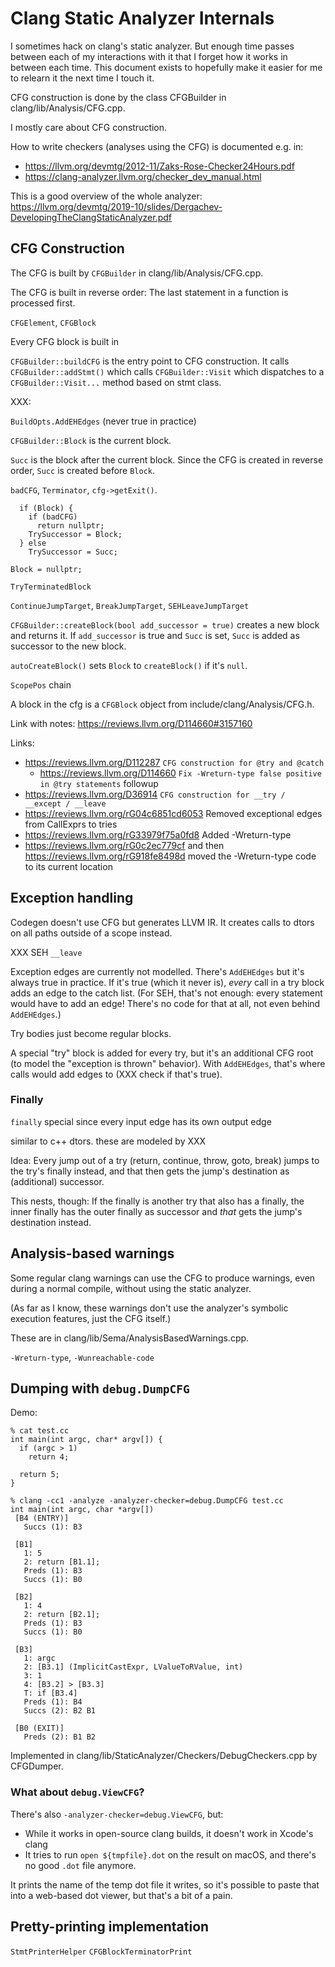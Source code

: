 Clang Static Analyzer Internals
===============================

I sometimes hack on clang's static analyzer. But enough time passes between
each of my interactions with it that I forget how it works in between each time.
This document exists to hopefully make it easier for me to relearn it the next
time I touch it.

CFG construction is done by the class CFGBuilder in clang/lib/Analysis/CFG.cpp.

I mostly care about CFG construction.

How to write checkers (analyses using the CFG) is documented e.g. in:
* https://llvm.org/devmtg/2012-11/Zaks-Rose-Checker24Hours.pdf
* https://clang-analyzer.llvm.org/checker_dev_manual.html

This is a good overview of the whole analyzer:
https://llvm.org/devmtg/2019-10/slides/Dergachev-DevelopingTheClangStaticAnalyzer.pdf

## CFG Construction

The CFG is built by `CFGBuilder` in clang/lib/Analysis/CFG.cpp.

The CFG is built in reverse order: The last statement in a function
is processed first.

`CFGElement`, `CFGBlock`

Every CFG block is built in 

`CFGBuilder::buildCFG` is the entry point to CFG construction. It calls
`CFGBuilder::addStmt()` which calls `CFGBuilder::Visit` which dispatches
to a `CFGBuilder::Visit...` method based on stmt class.

XXX:

`BuildOpts.AddEHEdges` (never true in practice)

`CFGBuilder::Block` is the current block.

`Succ` is the block after the current block. Since the CFG is created in
reverse order, `Succ` is created before `Block`.

`badCFG`, `Terminator`, `cfg->getExit()`.

```
  if (Block) {
    if (badCFG)
      return nullptr;
    TrySuccessor = Block;
  } else
    TrySuccessor = Succ;
```

```
Block = nullptr;
```

`TryTerminatedBlock`

`ContinueJumpTarget`, `BreakJumpTarget`, `SEHLeaveJumpTarget`

`CFGBuilder::createBlock(bool add_successor = true)` creates a new block and
returns it. If `add_successor` is true and `Succ` is set, `Succ` is added as
successor to the new block.

`autoCreateBlock()` sets `Block` to `createBlock()` if it's `null`.

`ScopePos` chain

A block in the cfg is a `CFGBlock` object from include/clang/Analysis/CFG.h.

Link with notes:
https://reviews.llvm.org/D114660#3157160

Links:
* https://reviews.llvm.org/D112287
  `CFG construction for @try and @catch`
  * https://reviews.llvm.org/D114660
    `Fix -Wreturn-type false positive in @try statements` followup
* https://reviews.llvm.org/D36914
  `CFG construction for __try / __except / __leave`
* https://reviews.llvm.org/rG04c6851cd6053
  Removed exceptional edges from CallExprs to tries
* https://reviews.llvm.org/rG33979f75a0fd8
  Added -Wreturn-type
* https://reviews.llvm.org/rG0c2ec779cf and then
  https://reviews.llvm.org/rG918fe8498d moved the -Wreturn-type code to its
  current location
 

## Exception handling

Codegen doesn't use CFG but generates LLVM IR. It creates calls to dtors
on all paths outside of a scope instead.

XXX SEH `__leave`

Exception edges are currently not modelled. There's `AddEHEdges` but it's
always true in practice. If it's true (which it never is), _every_ call in a
try block adds an edge to the catch list. (For SEH, that's not enough:
every statement would have to add an edge! There's no code for that at all,
not even behind `AddEHEdges`.)

Try bodies just become regular blocks.

A special "try" block is added for every try, but it's an additional CFG
root (to model the "exception is thrown" behavior). With `AddEHEdges`, that's
where calls would add edges to (XXX check if that's true).

### Finally

`finally` special since every input edge has its own output edge

similar to c++ dtors. these are modeled by XXX

Idea: Every jump out of a try (return, continue, throw, goto, break)
jumps to the try's finally instead, and that then gets the jump's destination
as (additional) successor.

This nests, though: If the finally is another try that also has a finally,
the inner finally has the outer finally as successor and _that_ gets the
jump's destination instead.

## Analysis-based warnings

Some regular clang warnings can use the CFG to produce warnings, even during
a normal compile, without using the static analyzer.

(As far as I know, these warnings don't use the analyzer's symbolic execution
features, just the CFG itself.)

These are in clang/lib/Sema/AnalysisBasedWarnings.cpp.

`-Wreturn-type`, `-Wunreachable-code`

## Dumping with `debug.DumpCFG`

Demo:

```
% cat test.cc
int main(int argc, char* argv[]) {
  if (argc > 1)
    return 4;

  return 5;
}
```
```
% clang -cc1 -analyze -analyzer-checker=debug.DumpCFG test.cc 
int main(int argc, char *argv[])
 [B4 (ENTRY)]
   Succs (1): B3

 [B1]
   1: 5
   2: return [B1.1];
   Preds (1): B3
   Succs (1): B0

 [B2]
   1: 4
   2: return [B2.1];
   Preds (1): B3
   Succs (1): B0

 [B3]
   1: argc
   2: [B3.1] (ImplicitCastExpr, LValueToRValue, int)
   3: 1
   4: [B3.2] > [B3.3]
   T: if [B3.4]
   Preds (1): B4
   Succs (2): B2 B1

 [B0 (EXIT)]
   Preds (2): B1 B2
```

Implemented in clang/lib/StaticAnalyzer/Checkers/DebugCheckers.cpp by CFGDumper.


### What about `debug.ViewCFG`?

There's also `-analyzer-checker=debug.ViewCFG`, but:

* While it works in open-source clang builds, it doesn't work in Xcode's clang
* It tries to run `open ${tmpfile}.dot` on the result on macOS, and there's
  no good `.dot` file anymore.

It prints the name of the temp dot file it writes, so it's possible to
paste that into a web-based dot viewer, but that's a bit of a pain.

## Pretty-printing implementation

`StmtPrinterHelper`
`CFGBlockTerminatorPrint`
